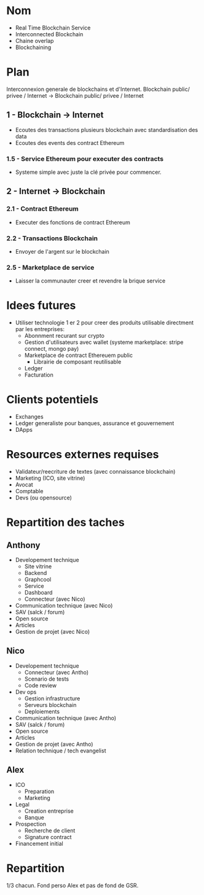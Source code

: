 # Nom
- Real Time Blockchain Service
- Interconnected Blockchain 
- Chaine overlap
- Blockchaining

# Plan

Interconnexion generale de blockchains et d'Internet.
Blockchain public/ privee / Internet -> Blockchain public/ privee / Internet


## 1 - Blockchain -> Internet
- Ecoutes des transactions plusieurs blockchain avec standardisation des data
- Ecoutes des events des contract Ethereum

### 1.5 - Service Ethereum pour executer des contracts
- Systeme simple avec juste la clé privée pour commencer.

## 2 - Internet -> Blockchain

### 2.1 - Contract Ethereum
- Executer des fonctions de contract Ethereum

### 2.2 - Transactions Blockchain
- Envoyer de l'argent sur le blockchain

### 2.5 - Marketplace de service
- Laisser la communauter creer et revendre la brique service

# Idees futures

- Utiliser technologie 1 er 2 pour creer des produits utilisable directment par les entreprises:
  - Abonnment recurant sur crypto
  - Gestion d'utilisateurs avec wallet (systeme marketplace: stripe connect, mongo pay)
  - Marketplace de contract Ethereuem public
    - Librairie de composant reutilisable
  -  Ledger
  -  Facturation

# Clients potentiels
- Exchanges
- Ledger generaliste pour banques, assurance et gouvernement
- DApps

# Resources externes requises
- Validateur/reecriture de textes (avec connaissance blockchain)
- Marketing (ICO, site vitrine)
- Avocat
- Comptable
- Devs (ou opensource)

# Repartition des taches

## Anthony

- Developement technique
  - Site vitrine
  - Backend
  - Graphcool
  - Service
  - Dashboard
  - Connecteur (avec Nico)
-  Communication technique (avec Nico)
  -  SAV (salck / forum)
  -  Open source
  -  Articles
- Gestion de projet (avec Nico)

## Nico

- Developement technique
  - Connecteur (avec Antho)
  - Scenario de tests
  - Code review
- Dev ops
  - Gestion infrastructure
  - Serveurs blockchain
  - Deploiements
-  Communication technique (avec Antho)
  -  SAV (salck / forum)
  -  Open source
  -  Articles
- Gestion de projet (avec Antho)
- Relation technique / tech evangelist

## Alex
- ICO
  - Preparation
  - Marketing
- Legal
  - Creation entreprise
  - Banque
- Prospection
  - Recherche de client
  - Signature contract
- Financement initial

# Repartition

1/3 chacun.
Fond perso Alex et pas de fond de GSR.
